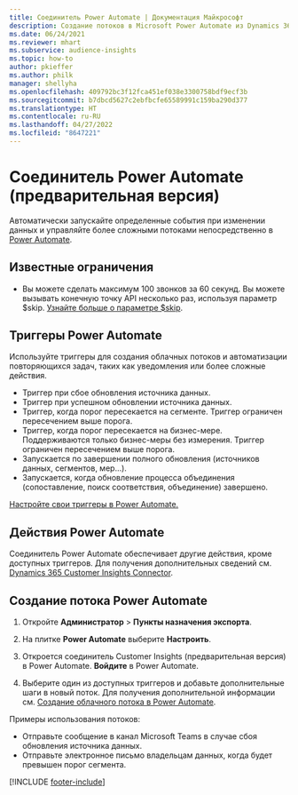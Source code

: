 ```yaml
---
title: Соединитель Power Automate | Документация Майкрософт
description: Создание потоков в Microsoft Power Automate из Dynamics 365 Customer Insights.
ms.date: 06/24/2021
ms.reviewer: mhart
ms.subservice: audience-insights
ms.topic: how-to
author: pkieffer
ms.author: philk
manager: shellyha
ms.openlocfilehash: 409792bc3f12fca451ef038e3300758bdf9ecf3b
ms.sourcegitcommit: b7dbcd5627c2ebfbcfe65589991c159ba290d377
ms.translationtype: HT
ms.contentlocale: ru-RU
ms.lasthandoff: 04/27/2022
ms.locfileid: "8647221"
---
```

# <a name="power-automate-connector-preview"></a>Соединитель Power Automate (предварительная версия)

Автоматически запускайте определенные события при изменении данных и управляйте более сложными потоками непосредственно в [Power Automate](https://flow.microsoft.com/).

## <a name="known-limitations"></a>Известные ограничения

- Вы можете сделать максимум 100 звонков за 60 секунд. Вы можете вызывать конечную точку API несколько раз, используя параметр $skip. [Узнайте больше о параметре $skip](/connectors/customerinsights/#get-items-from-an-entity).

## <a name="power-automate-triggers"></a>Триггеры Power Automate

Используйте триггеры для создания облачных потоков и автоматизации повторяющихся задач, таких как уведомления или более сложные действия. 

- Триггер при сбое обновления источника данных. 
- Триггер при успешном обновлении источника данных.
- Триггер, когда порог пересекается на сегменте. Триггер ограничен пересечением выше порога.
- Триггер, когда порог пересекается на бизнес-мере. Поддерживаются только бизнес-меры без измерения. Триггер ограничен пересечением выше порога.
- Запускается по завершении полного обновления (источников данных, сегментов, мер...).
- Запускается, когда обновление процесса объединения (сопоставление, поиск соответствия, объединение) завершено.

[Настройте свои триггеры в Power Automate.](https://flow.microsoft.com/connectors/shared_customerinsights/dynamics-365-customer-insights-connector/)

## <a name="power-automate-actions"></a>Действия Power Automate

Соединитель Power Automate обеспечивает другие действия, кроме доступных триггеров. Для получения дополнительных сведений см. [Dynamics 365 Customer Insights Connector](/connectors/customerinsights/).

## <a name="create-a-power-automate-flow"></a>Создание потока Power Automate

1. Откройте **Администратор** > **Пункты назначения экспорта**.

1. На плитке **Power Automate** выберите **Настроить**.

1. Откроется соединитель Customer Insights (предварительная версия) в Power Automate. **Войдите** в Power Automate.

1. Выберите один из доступных триггеров и добавьте дополнительные шаги в новый поток. Для получения дополнительной информации см. [Создание облачного потока в Power Automate](/power-automate/get-started-logic-flow).

Примеры использования потоков: 
- Отправьте сообщение в канал Microsoft Teams в случае сбоя обновления источника данных. 
- Отправьте электронное письмо владельцам данных, когда будет превышен порог сегмента.



[!INCLUDE [footer-include](includes/footer-banner.md)]
